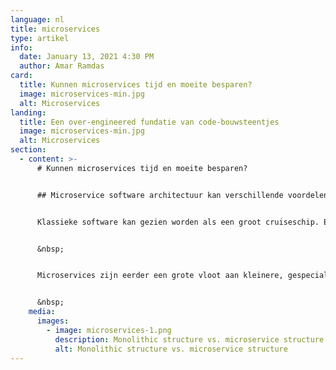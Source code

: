```yaml
---
language: nl
title: microservices
type: artikel
info:
  date: January 13, 2021 4:30 PM
  author: Amar Ramdas
card:
  title: Kunnen microservices tijd en moeite besparen?
  image: microservices-min.jpg
  alt: Microservices
landing:
  title: Een over-engineered fundatie van code-bouwsteentjes
  image: microservices-min.jpg
  alt: Microservices
section:
  - content: >-
      # Kunnen microservices tijd en moeite besparen?


      ## Microservice software architectuur kan verschillende voordelen hebben ten opzichte van traditionele monolithische applicaties.


      Klassieke software kan gezien worden als een groot cruiseschip. Een complex en enorme machine, met een hoop verschillende functies. Dit klinkt misschien ideaal, een groot project dat overal verantwoordelijk voor is. De nadelen hiervan zijn echter dat het een grote taak is om van grond af aan op te bouwen, waarbij het hele schip kan zinken als een klein cruciaal deel breekt. Het is ook erg lastig om een specifiek onderdeel te verbeteren, vooral als de rest het nog wel goed doet.


      &nbsp;


      Microservices zijn eerder een grote vloot aan kleinere, gespecialiseerde bootjes. Een gaat over de financien, de ander over klanten, etc. Dit zorgt ervoor dat het gemakkelijk is om een enkele boot te vervangen, mocht deze kapot zijn of verbeterd moeten worden. Deze kleine bootjes kunnen geschaard worden over meerdere projecten, en daardoor over-engineered opgezet worden, zodat elke klant profijt heeft van de extra kracht.


      &nbsp;
    media:
      images:
        - image: microservices-1.png
          description: Monolithic structure vs. microservice structure
          alt: Monolithic structure vs. microservice structure
---
```

